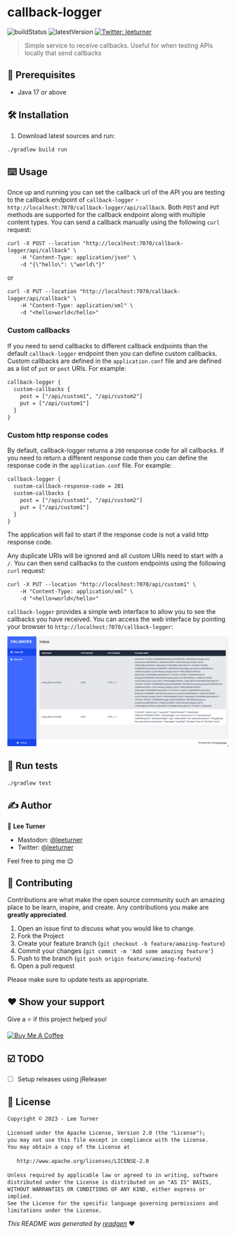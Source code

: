 # callback-logger

![buildStatus](https://img.shields.io/github/workflow/status/leeturner/callback-logger/Java%20CI%20with%20Gradle?style=plastic)
![latestVersion](https://img.shields.io/github/v/release/leeturner/callback-logger)
<a href="https://twitter.com/leeturner" target="_blank">
<img alt="Twitter: leeturner" src="https://img.shields.io/twitter/follow/leeturner.svg?style=social" />
</a>

> Simple service to receive callbacks. Useful for when testing APIs locally that send callbacks

## 🦿 Prerequisites

- Java 17 or above

## 🛠 Installation

1. Download latest sources and run:
 
 ```shell script
./gradlew build run
```

## ⌨️ Usage

Once up and running you can set the callback url of the API you are testing to the callback endpoint of `callback-logger` - 
`http://localhost:7070/callback-logger/api/callback`.  Both `POST` and `PUT` methods are supported for the callback 
endpoint along with multiple content types.  You can send a callback manually using the following `curl` request:

```shell
curl -X POST --location "http://localhost:7070/callback-logger/api/callback" \
    -H "Content-Type: application/json" \
    -d "{\"hello\": \"world\"}"
```

or

```shell
curl -X PUT --location "http://localhost:7070/callback-logger/api/callback" \
    -H "Content-Type: application/xml" \
    -d "<hello>world</hello>" 
```

### Custom callbacks

If you need to send callbacks to different callback endpoints than the default `callback-logger` endpoint then you can
define custom callbacks.  Custom callbacks are defined in the `application.conf` file and are defined as a list of `put`
or `post` URIs.  For example:

```hocon
callback-logger {
  custom-callbacks {
    post = ["/api/custom1", "/api/custom2"]
    put = ["/api/custom1"]
  }
}
```

### Custom http response codes

By default, callback-logger returns a `200` response code for all callbacks.  If you need to return a different response
code then you can define the response code in the `application.conf` file.  For example:

```hocon
callback-logger {
  custom-callback-response-code = 201
  custom-callbacks {
    post = ["/api/custom1", "/api/custom2"]
    put = ["/api/custom1"]
  }
}
```

The application will fail to start if the response code is not a valid http response code.

Any duplicate URIs will be ignored and all custom URIs need to start with a `/`.  You can then send callbacks to the 
custom endpoints using the following `curl` request:

```shell
curl -X PUT --location "http://localhost:7070/api/custom1" \
    -H "Content-Type: application/xml" \
    -d "<hello>world</hello>" 
```

`callback-logger` provides a simple web interface to allow you to see the callbacks you have received.  You can access
the web interface by pointing your browser to `http://localhost:7070/callback-logger`:


![](docs/callback-logger-ui.png)


## 🥼 Run tests

```shell script
./gradlew test
```

## ✍️ Author

👤 **Lee Turner**

* Mastodon: <a href="https://hachyderm.io/@leeturner" target="_blank">@leeturner</a>
* Twitter: <a href="https://twitter.com/leeturner" target="_blank">@leeturner</a>

Feel free to ping me 😉

## 🤝 Contributing

Contributions are what make the open source community such an amazing place to be learn, inspire, and create. Any
contributions you make are **greatly appreciated**.

1. Open an issue first to discuss what you would like to change.
1. Fork the Project
1. Create your feature branch (`git checkout -b feature/amazing-feature`)
1. Commit your changes (`git commit -m 'Add some amazing feature'`)
1. Push to the branch (`git push origin feature/amazing-feature`)
1. Open a pull request

Please make sure to update tests as appropriate.

## ❤ Show your support

Give a ⭐️ if this project helped you!

<a href="https://www.buymeacoffee.com/leeturner" target="_blank">
    <img src="https://cdn.buymeacoffee.com/buttons/v2/default-yellow.png" alt="Buy Me A Coffee" width="160">
</a>

## ☑️ TODO

- [ ] Setup releases using jReleaser

## 📝 License

```
Copyright © 2023 - Lee Turner

Licensed under the Apache License, Version 2.0 (the "License");
you may not use this file except in compliance with the License.
You may obtain a copy of the License at

   http://www.apache.org/licenses/LICENSE-2.0

Unless required by applicable law or agreed to in writing, software
distributed under the License is distributed on an "AS IS" BASIS,
WITHOUT WARRANTIES OR CONDITIONS OF ANY KIND, either express or implied.
See the License for the specific language governing permissions and
limitations under the License.
```

_This README was generated by [readgen](https://github.com/theapache64/readgen)_ ❤